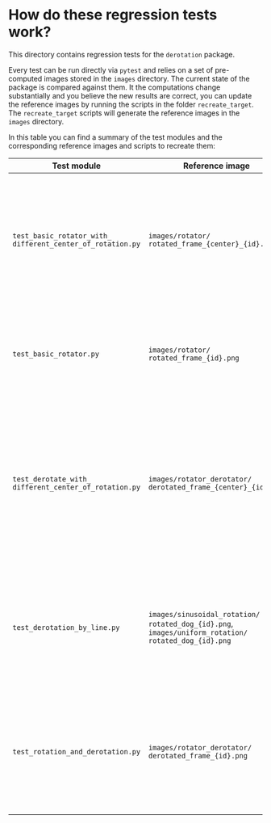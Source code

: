 # How do these regression tests work?

This directory contains regression tests for the `derotation` package.

Every test can be run directly via `pytest` and relies on a set of pre-computed images stored in the `images` directory. The current state of the package is compared against them.
It the computations change substantially and you believe the new results are correct, you can update the reference images by running the scripts in the folder `recreate_target`.
The `recreate_target` scripts will generate the reference images in the `images` directory.

In this table you can find a summary of the test modules and the corresponding reference images and scripts to recreate them:

| Test module | Reference image | Recreate script | Notes |
|-------------|-----------------|-----------------| ----- |
| `test_basic_rotator_with_ different_center_of_rotation.py` | `images/rotator/ rotated_frame_{center}_{id}.png` | `recreate_target/ rotator_different_center.py` | Testing the rotator with different centers of rotation with a gray-striped square sample image. |
| `test_basic_rotator.py` | `images/rotator/ rotated_frame_{id}.png` | `recreate_target/ basic_rotator.py` | Testing the rotator with a gray-striped square sample image. |
| `test_derotate_with_ different_center_of_rotation.py` | `images/rotator_derotator/ derotated_frame_{center}_{id}.png` | `recreate_target/ derotate_different_center.py` | Testing the derotator with different centers of rotation with a gray-striped square sample image on images previously rotated. |
| `test_derotation_by_line.py` | `images/sinusoidal_rotation/ rotated_dog_{id}.png`, `images/uniform_rotation/ rotated_dog_{id}.png` | `recreate_target/ derotation_by_line.py` | Testing the derotator with a sinusoidal and uniform rotation with a dog sample image. |
| `test_rotation_and_derotation.py` | `images/rotator_derotator/ derotated_frame_{id}.png` | `recreate_target/ rotation_and_derotation.py` | Testing the derotator with a gray-striped square sample image on images previously rotated. |
